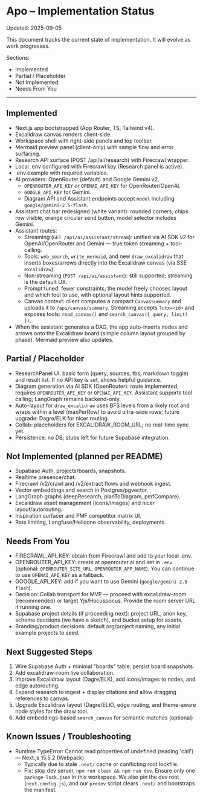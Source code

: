 # Apo – Implementation Status

Updated: 2025-09-05

This document tracks the current state of implementation. It will evolve as work progresses.

Sections:
- Implemented
- Partial / Placeholder
- Not Implemented
- Needs From You

---

## Implemented
- Next.js app bootstrapped (App Router, TS, Tailwind v4).
- Excalidraw canvas renders client-side.
- Workspace shell with right-side panels and top toolbar.
- Mermaid preview panel (client-only) with sample flow and error surfacing.
- Research API surface (POST /api/ai/research) with Firecrawl wrapper.
- Local .env configured with Firecrawl key (Research panel is active).
- .env.example with required variables.
- AI providers: OpenRouter (default) and Google Gemini v2.
  - `OPENROUTER_API_KEY` or `OPENAI_API_KEY` for OpenRouter/OpenAI.
  - `GOOGLE_API_KEY` for Gemini.
  - Diagram API and Assistant endpoints accept `model` including `google/gemini-2.5-flash`.
- Assistant chat bar redesigned (white variant): rounded corners, chips row visible, orange circular send button, model selector includes Gemini.
- Assistant routes:
  - Streaming (`GET /api/ai/assistant/stream`): unified via AI SDK v2 for OpenAI/OpenRouter and Gemini — true token streaming + tool-calling.
  - Tools: `web_search`, `write_mermaid`, and new `draw_excalidraw` that inserts boxes/arrows directly into the Excalidraw canvas (via SSE `excalidraw`).
  - Non‑streaming (`POST /api/ai/assistant`): still supported; streaming is the default UX.
  - Prompt tuned: fewer constraints; the model freely chooses layout and which tool to use, with optional layout hints supported.
  - Canvas context: client computes a compact `CanvasSummary` and uploads it to `/api/canvas/summary`. Streaming accepts `?ctx=<id>` and exposes tools: `read_canvas()` and `search_canvas({ query, limit? })`.
- When the assistant generates a DAG, the app auto-inserts nodes and arrows onto the Excalidraw board (simple column layout grouped by phase). Mermaid preview also updates.

## Partial / Placeholder
- ResearchPanel UI: basic form (query, sources, tbs, markdown toggle) and result list. If no API key is set, shows helpful guidance.
- Diagram generation via AI SDK (OpenRouter): route implemented; requires `OPENROUTER_API_KEY` or `OPENAI_API_KEY`. Assistant supports tool calling; LangGraph remains backend-only.
 - Auto-layout for `draw_excalidraw` uses BFS levels from a likely root and wraps within a level (maxPerRow) to avoid ultra-wide rows; future upgrade: Dagre/ELK for nicer routing.
- Collab: placeholders for EXCALIDRAW_ROOM_URL; no real-time sync yet.
- Persistence: no DB; stubs left for future Supabase integration.

## Not Implemented (planned per README)
- Supabase Auth, projects/boards, snapshots.
- Realtime presence/chat.
- Firecrawl /v2/crawl and /v2/extract flows and webhook ingest.
- Vector embeddings and search in Postgres/pgvector.
- LangGraph graphs (deepResearch, planToDiagram, pmfCompare).
- Excalidraw asset management (icons/images) and nicer layout/autorouting.
- Inspiration surfacer and PMF competitor matrix UI.
- Rate limiting, Langfuse/Helicone observability, deployments.

## Needs From You
- FIRECRAWL_API_KEY: obtain from Firecrawl and add to your local .env.
- OPENROUTER_API_KEY: create at openrouter.ai and set in `.env` (optional: `OPENROUTER_SITE_URL`, `OPENROUTER_APP_NAME`). You can continue to use `OPENAI_API_KEY` as a fallback.
- GOOGLE_API_KEY: add if you want to use Gemini (`google/gemini-2.5-flash`).
- Decision: Collab transport for MVP — proceed with excalidraw-room (recommended) or target Yjs/Hocuspocus. Provide the room server URL if running one.
- Supabase project details (if proceeding next): project URL, anon key, schema decisions (we have a sketch), and bucket setup for assets.
- Branding/product decisions: default org/project naming, any initial example projects to seed.

## Next Suggested Steps
1) Wire Supabase Auth + minimal "boards" table; persist board snapshots.
2) Add excalidraw-room live collaboration.
3) Improve Excalidraw layout (Dagre/ELK), add icons/images to nodes, and edge autorouting.
4) Expand research to ingest + display citations and allow dragging references to canvas.
5) Upgrade Excalidraw layout (Dagre/ELK), edge routing, and theme-aware node styles for the draw tool.
6) Add embeddings-based `search_canvas` for semantic matches (optional)

## Known Issues / Troubleshooting
- Runtime TypeError: Cannot read properties of undefined (reading 'call') — Next.js 15.5.2 (Webpack)
  - Typically due to stale `.next/` cache or conflicting root lockfile.
  - Fix: stop dev server, `npm run clean && npm run dev`. Ensure only one `package-lock.json` in this workspace. We also pin the dev root (`next.config.js`), and our `predev` script clears `.next/` and bootstraps the manifest.
